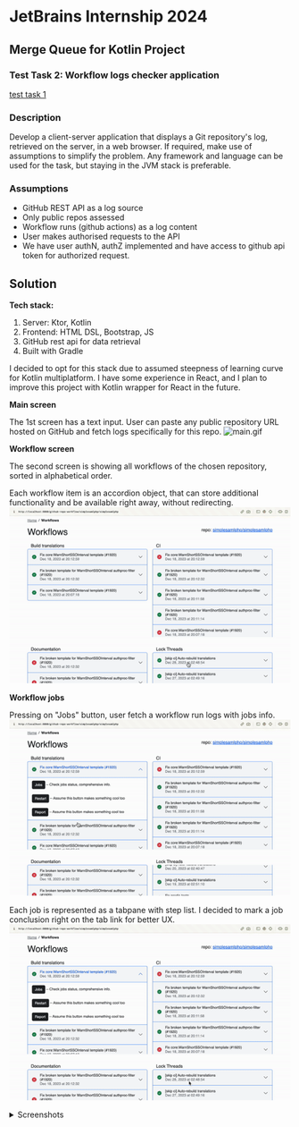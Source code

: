 # JetBrains Internship 2024
## Merge Queue for Kotlin Project
### Test Task 2: Workflow logs checker application
 [test task 1](https://github.com/alexarlord-boop/jb-intern/blob/main/task1.md)

### Description
Develop a client-server application that displays a Git repository's log, retrieved on the server, in a web browser. If required, make use of assumptions to simplify the problem. Any framework and language can be used for the task, but staying in the JVM stack is preferable.

### Assumptions
* GitHub REST API as a log source
* Only public repos assessed
* Workflow runs (github actions) as a log content
* User makes authorised requests to the API
* We have user authN, authZ implemented and have access to github api token for authorized request.

## Solution

**Tech stack:**
1. Server: Ktor, Kotlin
2. Frontend: HTML DSL, Bootstrap, JS 
3. GitHub rest api for data retrieval
4. Built with Gradle

I decided to opt for this stack due to assumed steepness of learning curve for Kotlin multiplatform.
I have some experience in React, and I plan to improve this project with Kotlin wrapper for React in the future.

**Main screen**

The 1st screen has a text input. User can paste any public repository URL hosted on GitHub and fetch logs specifically for this repo.
![main.gif](videos%2Fmain.gif)

**Workflow screen**

The second screen is showing all workflows of the chosen repository, sorted in alphabetical order.

Each workflow item is an accordion object, that can store additional functionality and be available right away, without redirecting.
![workflows.gif](videos%2Fworkflows.gif)


**Workflow jobs**

Pressing on "Jobs" button, user fetch a workflow run logs with jobs info.
![jobpress.gif](videos%2Fjobpress.gif)

Each job is represented as a tabpane with step list.
I decided to mark a job conclusion right on the tab link for better UX.
![joberror.gif](videos%2Fjoberror.gif)

<details><summary>Screenshots</summary>

![main.png](images%2Fpresentation%2Fmain.png)

![workflow.png](images%2Fpresentation%2Fworkflow.png)

![jobs.png](images%2Fpresentation%2Fjobs.png)

![errorjob.png](images%2Fpresentation%2Ferrorjob.png)
</details>